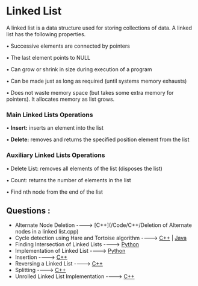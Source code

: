 # Linked List

A linked list is a data structure used for storing collections of data. A linked list has the following
properties.

• Successive elements are connected by pointers

• The last element points to NULL

• Can grow or shrink in size during execution of a program

• Can be made just as long as required (until systems memory exhausts)

• Does not waste memory space (but takes some extra memory for pointers). It allocates memory as list grows.

###  Main Linked Lists Operations

• **Insert:** inserts an element into the list

• **Delete:** removes and returns the specified position element from the list

### Auxiliary Linked Lists Operations

• Delete List: removes all elements of the list (disposes the list)

• Count: returns the number of elements in the list

• Find nth node from the end of the list

## Questions :
* Alternate Node Deletion ----> [C++](/Code/C++/Deletion of Alternate nodes in a linked list.cpp)
* Cycle detection using Hare and Tortoise algorithm ----> [C++](/Code/C++/CycleDetectLinkedList.cpp) | [Java](/Code/Java/Cycle_Detection_In_Linked_List.java)
* Finding Intersection of Linked Lists ----> [Python](/Code/Python/linked_lists_intersection.py)
* Implementation of Linked List ----> [Python](/Code/Python/linked_list.py)
* Insertion ----> [C++](/Code/C++/insertion_in_linked_list.cpp)
* Reversing a Linked List ----> [C++](/Code/C++/reverse_a_linked_list.cpp)
* Splitting ----> [C++](/Code/C++/Splitting_Linked_lists.cpp)
* Unrolled Linked List Implementation ----> [C++](/Code/C++/unrolled_linked_list.cpp)

